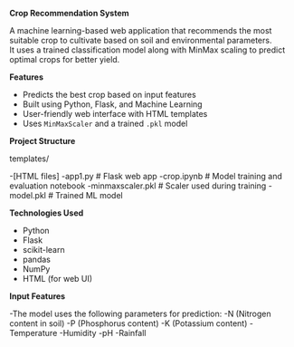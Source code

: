 **Crop Recommendation System**

A machine learning-based web application that recommends the most suitable crop to cultivate based on soil and environmental parameters.  
It uses a trained classification model along with MinMax scaling to predict optimal crops for better yield.

**Features**

- Predicts the best crop based on input features
- Built using Python, Flask, and Machine Learning
- User-friendly web interface with HTML templates
- Uses `MinMaxScaler` and a trained `.pkl` model

**Project Structure**

templates/

-[HTML files]
-app1.py # Flask web app
-crop.ipynb # Model training and evaluation notebook
-minmaxscaler.pkl # Scaler used during training
-model.pkl # Trained ML model

**Technologies Used**

- Python
- Flask
- scikit-learn
- pandas
- NumPy
- HTML (for web UI)

**Input Features**

-The model uses the following parameters for prediction:
-N (Nitrogen content in soil)
-P (Phosphorus content)
-K (Potassium content)
-Temperature
-Humidity
-pH
-Rainfall
